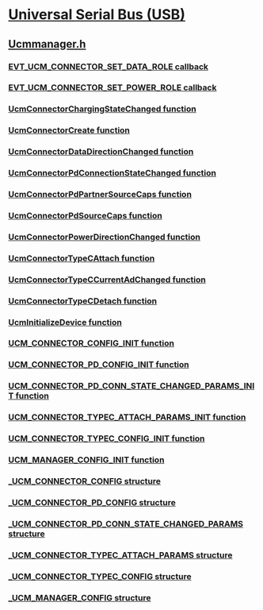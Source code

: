 # [Universal Serial Bus (USB)](../_usbref/index.md)
## [Ucmmanager.h](index.md)
### [EVT_UCM_CONNECTOR_SET_DATA_ROLE callback](../ucmmanager/nc-ucmmanager-evt_ucm_connector_set_data_role.md)
### [EVT_UCM_CONNECTOR_SET_POWER_ROLE callback](../ucmmanager/nc-ucmmanager-evt_ucm_connector_set_power_role.md)
### [UcmConnectorChargingStateChanged function](../ucmmanager/nf-ucmmanager-ucmconnectorchargingstatechanged.md)
### [UcmConnectorCreate function](../ucmmanager/nf-ucmmanager-ucmconnectorcreate.md)
### [UcmConnectorDataDirectionChanged function](../ucmmanager/nf-ucmmanager-ucmconnectordatadirectionchanged.md)
### [UcmConnectorPdConnectionStateChanged function](../ucmmanager/nf-ucmmanager-ucmconnectorpdconnectionstatechanged.md)
### [UcmConnectorPdPartnerSourceCaps function](../ucmmanager/nf-ucmmanager-ucmconnectorpdpartnersourcecaps.md)
### [UcmConnectorPdSourceCaps function](../ucmmanager/nf-ucmmanager-ucmconnectorpdsourcecaps.md)
### [UcmConnectorPowerDirectionChanged function](../ucmmanager/nf-ucmmanager-ucmconnectorpowerdirectionchanged.md)
### [UcmConnectorTypeCAttach function](../ucmmanager/nf-ucmmanager-ucmconnectortypecattach.md)
### [UcmConnectorTypeCCurrentAdChanged function](../ucmmanager/nf-ucmmanager-ucmconnectortypeccurrentadchanged.md)
### [UcmConnectorTypeCDetach function](../ucmmanager/nf-ucmmanager-ucmconnectortypecdetach.md)
### [UcmInitializeDevice function](../ucmmanager/nf-ucmmanager-ucminitializedevice.md)
### [UCM_CONNECTOR_CONFIG_INIT function](../ucmmanager/nf-ucmmanager-ucm_connector_config_init.md)
### [UCM_CONNECTOR_PD_CONFIG_INIT function](../ucmmanager/nf-ucmmanager-ucm_connector_pd_config_init.md)
### [UCM_CONNECTOR_PD_CONN_STATE_CHANGED_PARAMS_INIT function](../ucmmanager/nf-ucmmanager-ucm_connector_pd_conn_state_changed_params_init.md)
### [UCM_CONNECTOR_TYPEC_ATTACH_PARAMS_INIT function](../ucmmanager/nf-ucmmanager-ucm_connector_typec_attach_params_init.md)
### [UCM_CONNECTOR_TYPEC_CONFIG_INIT function](../ucmmanager/nf-ucmmanager-ucm_connector_typec_config_init.md)
### [UCM_MANAGER_CONFIG_INIT function](../ucmmanager/nf-ucmmanager-ucm_manager_config_init.md)
### [_UCM_CONNECTOR_CONFIG structure](../ucmmanager/ns-ucmmanager-_ucm_connector_config.md)
### [_UCM_CONNECTOR_PD_CONFIG structure](../ucmmanager/ns-ucmmanager-_ucm_connector_pd_config.md)
### [_UCM_CONNECTOR_PD_CONN_STATE_CHANGED_PARAMS structure](../ucmmanager/ns-ucmmanager-_ucm_connector_pd_conn_state_changed_params.md)
### [_UCM_CONNECTOR_TYPEC_ATTACH_PARAMS structure](../ucmmanager/ns-ucmmanager-_ucm_connector_typec_attach_params.md)
### [_UCM_CONNECTOR_TYPEC_CONFIG structure](../ucmmanager/ns-ucmmanager-_ucm_connector_typec_config.md)
### [_UCM_MANAGER_CONFIG structure](../ucmmanager/ns-ucmmanager-_ucm_manager_config.md)
